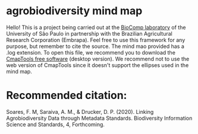# agrobiodiversity mind map
Hello!
This is a project being carried out at the <a href="http://www.biocomp.org.br/">BioComp laboratory</a> of the University of São Paulo in partnership with the Brazilian Agricultural Research Corporation (Embrapa). Feel free to use this framework for any purpose, but remember to cite the source.
The mind mao provided has a .log extension. To open this file, we recommend you to download the <a href="https://cmap.ihmc.us/cmaptools/">CmapTools free software</a> (desktop version).
We recommend not to use the web version of CmapTools since it doesn't support the ellipses used in the mind map.

# Recommended citation:
Soares, F. M, Saraiva, A. M., & Drucker, D. P. (2020). Linking Agrobiodiversity Data through Metadata Standards. Biodiversity Information Science and Standards, 4, Forthcoming.


